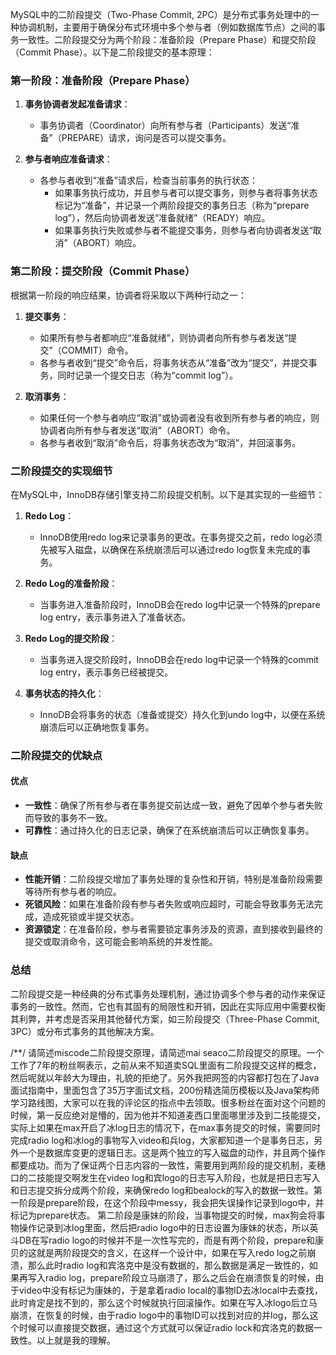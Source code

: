 MySQL中的二阶段提交（Two-Phase Commit, 2PC）是分布式事务处理中的一种协调机制，主要用于确保分布式环境中多个参与者（例如数据库节点）之间的事务一致性。二阶段提交分为两个阶段：准备阶段（Prepare Phase）和提交阶段（Commit Phase）。以下是二阶段提交的基本原理：

### 第一阶段：准备阶段（Prepare Phase）

1. **事务协调者发起准备请求**：
   - 事务协调者（Coordinator）向所有参与者（Participants）发送“准备”（PREPARE）请求，询问是否可以提交事务。

2. **参与者响应准备请求**：
   - 各参与者收到“准备”请求后，检查当前事务的执行状态：
     - 如果事务执行成功，并且参与者可以提交事务，则参与者将事务状态标记为“准备”，并记录一个两阶段提交的事务日志（称为“prepare log”），然后向协调者发送“准备就绪”（READY）响应。
     - 如果事务执行失败或参与者不能提交事务，则参与者向协调者发送“取消”（ABORT）响应。

### 第二阶段：提交阶段（Commit Phase）

根据第一阶段的响应结果，协调者将采取以下两种行动之一：

1. **提交事务**：
   - 如果所有参与者都响应“准备就绪”，则协调者向所有参与者发送“提交”（COMMIT）命令。
   - 各参与者收到“提交”命令后，将事务状态从“准备”改为“提交”，并提交事务，同时记录一个提交日志（称为“commit log”）。

2. **取消事务**：
   - 如果任何一个参与者响应“取消”或协调者没有收到所有参与者的响应，则协调者向所有参与者发送“取消”（ABORT）命令。
   - 各参与者收到“取消”命令后，将事务状态改为“取消”，并回滚事务。

### 二阶段提交的实现细节

在MySQL中，InnoDB存储引擎支持二阶段提交机制。以下是其实现的一些细节：

1. **Redo Log**：
   - InnoDB使用redo log来记录事务的更改。在事务提交之前，redo log必须先被写入磁盘，以确保在系统崩溃后可以通过redo log恢复未完成的事务。

2. **Redo Log的准备阶段**：
   - 当事务进入准备阶段时，InnoDB会在redo log中记录一个特殊的prepare log entry，表示事务进入了准备状态。

3. **Redo Log的提交阶段**：
   - 当事务进入提交阶段时，InnoDB会在redo log中记录一个特殊的commit log entry，表示事务已经被提交。

4. **事务状态的持久化**：
   - InnoDB会将事务的状态（准备或提交）持久化到undo log中，以便在系统崩溃后可以正确地恢复事务。

### 二阶段提交的优缺点

#### 优点
- **一致性**：确保了所有参与者在事务提交前达成一致，避免了因单个参与者失败而导致的事务不一致。
- **可靠性**：通过持久化的日志记录，确保了在系统崩溃后可以正确恢复事务。

#### 缺点
- **性能开销**：二阶段提交增加了事务处理的复杂性和开销，特别是准备阶段需要等待所有参与者的响应。
- **死锁风险**：如果在准备阶段有参与者失败或响应超时，可能会导致事务无法完成，造成死锁或半提交状态。
- **资源锁定**：在准备阶段，参与者需要锁定事务涉及的资源，直到接收到最终的提交或取消命令，这可能会影响系统的并发性能。

### 总结

二阶段提交是一种经典的分布式事务处理机制，通过协调多个参与者的动作来保证事务的一致性。然而，它也有其固有的局限性和开销，因此在实际应用中需要权衡其利弊，并考虑是否采用其他替代方案，如三阶段提交（Three-Phase Commit, 3PC）或分布式事务的其他解决方案。

/**/
请简述miscode二阶段提交原理，请简述mai seaco二阶段提交的原理。一个工作了7年的粉丝啊表示，之前从来不知道卖SQL里面有二阶段提交这样的概念，然后呢就以年龄大为理由，礼貌的拒绝了。另外我把网签的内容都打包在了Java面试指南中，里面包含了35万字面试文档，200份精选简历模板以及Java架构师学习路线图，大家可以在我的评论区的指点中去领取。很多粉丝在面对这个问题的时候，第一反应绝对是懵的，因为他并不知道麦西口里面哪里涉及到二技能提交，实际上如果在max开启了冰log日志的情况下，在max事务提交的时候，需要同时完成radio log和冰log的事物写入video和兵log，大家都知道一个是事务日志，另外一个是数据库变更的逻辑日志。这是两个独立的写入磁盘的动作，并且两个操作都要成功。而为了保证两个日志内容的一致性，需要用到两阶段的提交机制，麦穗口的二技能提交啊发生在video log和宾logo的日志写入阶段，也就是把日志写入和日志提交拆分成两个阶段，来确保redo log和bealock的写入的数据一致性。第一阶段是prepare阶段，在这个阶段中messy，我会把失误操作记录到logo中，并标记为prepare状态。
	第二阶段是康妹的阶段，当事物提交的时候，max狗会将事物操作记录到冰log里面，然后把radio logo中的日志设置为康妹的状态，所以英斗DB在写radio logo的时候并不是一次性写完的，而是有两个阶段，prepare和康贝的这就是两阶段提交的含义，在这样一个设计中，如果在写入redo log之前崩溃，那么此时radio log和宾洛克中是没有数据的，那么数据是满足一致性的，如果再写入radio log，prepare阶段立马崩溃了，那么之后会在崩溃恢复的时候，由于video中没有标记为康妹的，于是拿着radio local的事物ID去冰local中去查找，此时肯定是找不到的，那么这个时候就执行回滚操作。如果在写入冰logo后立马崩溃，在恢复的时候，由于radio logo中的事物ID可以找到对应的并log，那么这个时候可以直接提交数据，通过这个方式就可以保证radio lock和宾洛克的数据一致性。以上就是我的理解。
